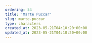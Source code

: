 ```yaml
---
ordering: 54
title: 'Marte Puccar'
slug: marte-puccar
type: characters
created_at: 2023-05-21T04:10:20+00:00
updated_at: 2023-05-21T04:10:20+00:00
---
```

